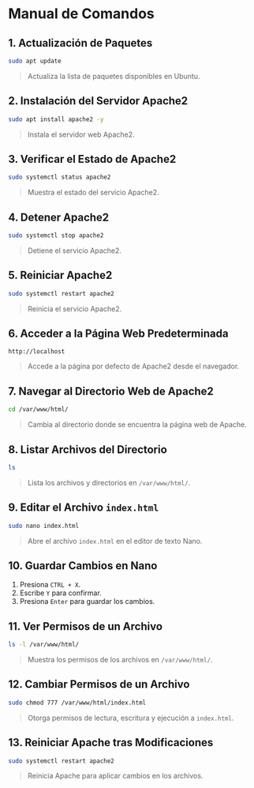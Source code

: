 
# Manual de Comandos

## 1. Actualización de Paquetes
```bash
sudo apt update
```
> Actualiza la lista de paquetes disponibles en Ubuntu.

## 2. Instalación del Servidor Apache2
```bash
sudo apt install apache2 -y
```
> Instala el servidor web Apache2.

## 3. Verificar el Estado de Apache2
```bash
sudo systemctl status apache2
```
> Muestra el estado del servicio Apache2.

## 4. Detener Apache2
```bash
sudo systemctl stop apache2
```
> Detiene el servicio Apache2.

## 5. Reiniciar Apache2
```bash
sudo systemctl restart apache2
```
> Reinicia el servicio Apache2.

## 6. Acceder a la Página Web Predeterminada
```
http://localhost
```
> Accede a la página por defecto de Apache2 desde el navegador.

## 7. Navegar al Directorio Web de Apache2
```bash
cd /var/www/html/
```
> Cambia al directorio donde se encuentra la página web de Apache.

## 8. Listar Archivos del Directorio
```bash
ls
```
> Lista los archivos y directorios en `/var/www/html/`.

## 9. Editar el Archivo `index.html`
```bash
sudo nano index.html
```
> Abre el archivo `index.html` en el editor de texto Nano.

## 10. Guardar Cambios en Nano
1. Presiona `CTRL + X`.
2. Escribe `Y` para confirmar.
3. Presiona `Enter` para guardar los cambios.

## 11. Ver Permisos de un Archivo
```bash
ls -l /var/www/html/
```
> Muestra los permisos de los archivos en `/var/www/html/`.

## 12. Cambiar Permisos de un Archivo
```bash
sudo chmod 777 /var/www/html/index.html
```
> Otorga permisos de lectura, escritura y ejecución a `index.html`.

## 13. Reiniciar Apache tras Modificaciones
```bash
sudo systemctl restart apache2
```
> Reinicia Apache para aplicar cambios en los archivos.
